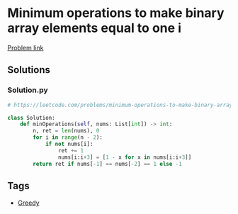# Minimum operations to make binary array elements equal to one i

[Problem link](https://leetcode.com/problems/minimum-operations-to-make-binary-array-elements-equal-to-one-i/)

## Solutions


### Solution.py
```py
# https://leetcode.com/problems/minimum-operations-to-make-binary-array-elements-equal-to-one-i/

class Solution:
    def minOperations(self, nums: List[int]) -> int:
        n, ret = len(nums), 0
        for i in range(n - 2):
            if not nums[i]:
                ret += 1
                nums[i:i+3] = [1 - x for x in nums[i:i+3]]
        return ret if nums[-1] == nums[-2] == 1 else -1
```
## Tags

* [Greedy](/README.md#Greedy)
